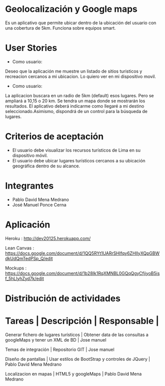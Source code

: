 Geolocalización y Google maps
=============================

Es un aplicativo que permite ubicar dentro de la ubicación del usuario con una cobertura de 5km. Funciona sobre equipos smart.

User Stories  	
============

- Como usuario:

Deseo que la aplicación me muestre un listado de sitios turisticos y recreacion cercanos a mi ubicacion. 
Lo quiero ver en mi dispositivo movil.

- Como usuario:

La aplicacion buscara en un radio de 5km (default) esos lugares. Pero se ampliará a 10,15 o 20 km. Se 
tendra un mapa donde se mostrarán los resultados. El aplicativo deberá indicarme como llegaré a mi destino
seleccionado.Asimismo, dispondrá de un control para la búsqueda de lugares.
		
		
Criterios de aceptación		
=======================
 -	El usuario debe visualizar los recursos turísticos de Lima en su dispositivo móvil.	
 -	El usuario debe ubicar lugares turísticos cercanos a su ubicación geográfica dentro de su alcance.	

Integrantes
===========================
- Pablo David Mena Medrano
- José Manuel Ponce Cerna
 
Aplicación
===========================

Heroku			:	http://dev20125.herokuapp.com/

Lean Canvas		:	https://docs.google.com/document/d/1QQ5RYt1UARrSHIfqy6ZHIIyXQpGBWdkUdQmTedPSp_Q/edit	
		
Mockups			: 	https://docs.google.com/document/d/1b28Ik1RqXMNBL0GQqQgyCfjiyoB5isf_5hLlyhZyd7k/edit	
		
Distribución de actividades		
===========================

Tareas	|	Descripción		|	Responsable		|
==================================================

Generar fichero de lugares turísticos 	|          Obtener data de las consultas a googleMaps y tener un XML de BD 	|		Jose manuel

Temas de integración	   |         Repositorio GIT	                                   	|       Jose manuel

Diseño de pantallas	   |       Usar estilos de BootStrap y controles de JQuery	       	|       Pablo David Mena Medrano

Localizacion en mapas	   |         HTML5 y googleMaps	                                   	|       Pablo David Mena Medrano

		
